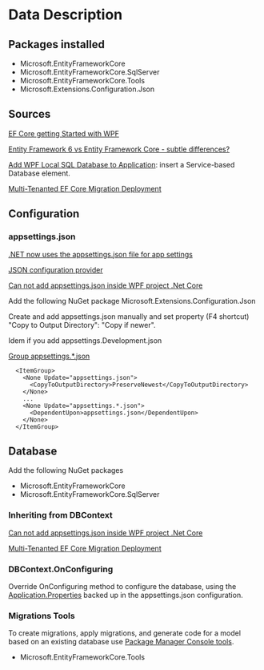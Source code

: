 ﻿# Data Description

## Packages installed
- Microsoft.EntityFrameworkCore
- Microsoft.EntityFrameworkCore.SqlServer
- Microsoft.EntityFrameworkCore.Tools
- Microsoft.Extensions.Configuration.Json


## Sources
[EF Core getting Started with WPF](https://docs.microsoft.com/en-us/ef/core/get-started/wpf)

[Entity Framework 6 vs Entity Framework Core - subtle differences?](https://stackoverflow.com/questions/61153920/entity-framework-6-vs-entity-framework-core-subtle-differences#61154482)

[Add WPF Local SQL Database to Application](https://codedocu.com/Net-Framework/WPF/Code-Samples/Add-WPF-Local-SQL-Database-to-Application-and-Connect-Data?2140): insert a Service-based Database element.

[Multi-Tenanted EF Core Migration Deployment](https://chadgolden.com/blog/multi-tenanted-entity-framework-core-migration-deployment)

## Configuration

### appsettings.json
[.NET now uses the appsettings.json file for app settings](https://docs.microsoft.com/en-us/dotnet/core/porting/upgrade-assistant-wpf-framework#modernize-appsettingsjson)

[JSON configuration provider](https://docs.microsoft.com/en-us/dotnet/core/extensions/configuration-providers#json-configuration-provider)

[Can not add appsettings.json inside WPF project .Net Core](https://stackoverflow.com/questions/59909207/cannot-add-appsettings-json-inside-wpf-project-net-core-3-0#59909447)

Add the following NuGet package
  Microsoft.Extensions.Configuration.Json

Create and add appsettings.json manually and set property (F4 shortcut) "Copy to Output Directory": "Copy if newer".

Idem if you add appsettings.Development.json

[Group appsettings.*.json](https://stackoverflow.com/questions/50970954/is-there-a-dependentupon-option-in-a-net-core-app#50971055)
```
  <ItemGroup>
    <None Update="appsettings.json">
      <CopyToOutputDirectory>PreserveNewest</CopyToOutputDirectory>
    </None>
    ...
    <None Update="appsettings.*.json">
      <DependentUpon>appsettings.json</DependentUpon>
    </None>
  </ItemGroup>
```


## Database
Add the following NuGet packages
- Microsoft.EntityFrameworkCore
- Microsoft.EntityFrameworkCore.SqlServer

### Inheriting from DBContext

[Can not add appsettings.json inside WPF project .Net Core](https://stackoverflow.com/questions/59909207/cannot-add-appsettings-json-inside-wpf-project-net-core-3-0#67338758)

[Multi-Tenanted EF Core Migration Deployment](https://chadgolden.com/blog/multi-tenanted-entity-framework-core-migration-deployment)

### DBContext.OnConfiguring 
Override OnConfiguring method to configure the database, using the [Application.Properties](https://docs.microsoft.com/en-us/dotnet/api/system.windows.application.properties?view=windowsdesktop-6.0) backed up in the appsettings.json configuration.

### Migrations Tools
To create migrations, apply migrations, and generate code for a model based on an existing database use [Package Manager Console tools](https://docs.microsoft.com/en-us/ef/core/cli/powershell).
- Microsoft.EntityFrameworkCore.Tools
